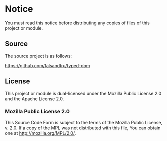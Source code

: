 # Notice

You must read this notice before distributing any copies of files of this project or module.

## Source

The source project is as follows:

https://github.com/falsandtru/typed-dom

## License

This project or module is dual-licensed under the Mozilla Public License 2.0 and the Apache License 2.0.

### Mozilla Public License 2.0

This Source Code Form is subject to the terms of the Mozilla Public License, v. 2.0. If a copy of the MPL was not distributed with this file, You can obtain one at http://mozilla.org/MPL/2.0/.
